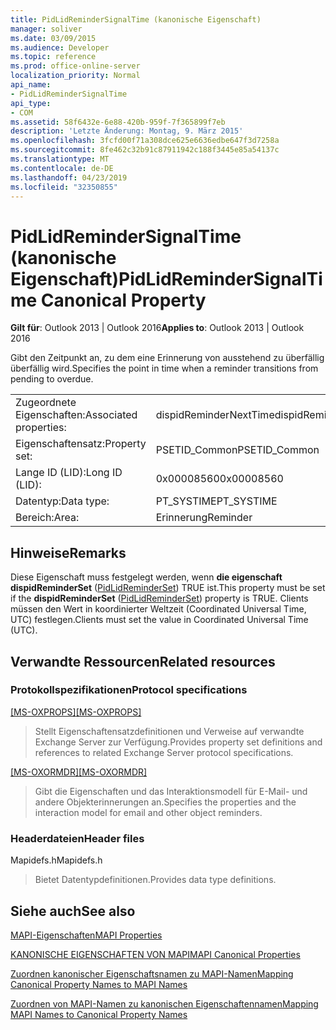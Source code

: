 ```yaml
---
title: PidLidReminderSignalTime (kanonische Eigenschaft)
manager: soliver
ms.date: 03/09/2015
ms.audience: Developer
ms.topic: reference
ms.prod: office-online-server
localization_priority: Normal
api_name:
- PidLidReminderSignalTime
api_type:
- COM
ms.assetid: 58f6432e-6e88-420b-959f-7f365899f7eb
description: 'Letzte Änderung: Montag, 9. März 2015'
ms.openlocfilehash: 3fcfd00f71a308dce625e6636edbe647f3d7258a
ms.sourcegitcommit: 8fe462c32b91c87911942c188f3445e85a54137c
ms.translationtype: MT
ms.contentlocale: de-DE
ms.lasthandoff: 04/23/2019
ms.locfileid: "32350855"
---
```

# <a name="pidlidremindersignaltime-canonical-property"></a><span data-ttu-id="34b6d-103">PidLidReminderSignalTime (kanonische Eigenschaft)</span><span class="sxs-lookup"><span data-stu-id="34b6d-103">PidLidReminderSignalTime Canonical Property</span></span>

  
  
<span data-ttu-id="34b6d-104">**Gilt für**: Outlook 2013 | Outlook 2016</span><span class="sxs-lookup"><span data-stu-id="34b6d-104">**Applies to**: Outlook 2013 | Outlook 2016</span></span> 
  
<span data-ttu-id="34b6d-105">Gibt den Zeitpunkt an, zu dem eine Erinnerung von ausstehend zu überfällig überfällig wird.</span><span class="sxs-lookup"><span data-stu-id="34b6d-105">Specifies the point in time when a reminder transitions from pending to overdue.</span></span>
  
|||
|:-----|:-----|
|<span data-ttu-id="34b6d-106">Zugeordnete Eigenschaften:</span><span class="sxs-lookup"><span data-stu-id="34b6d-106">Associated properties:</span></span>  <br/> |<span data-ttu-id="34b6d-107">dispidReminderNextTime</span><span class="sxs-lookup"><span data-stu-id="34b6d-107">dispidReminderNextTime</span></span>  <br/> |
|<span data-ttu-id="34b6d-108">Eigenschaftensatz:</span><span class="sxs-lookup"><span data-stu-id="34b6d-108">Property set:</span></span>  <br/> |<span data-ttu-id="34b6d-109">PSETID_Common</span><span class="sxs-lookup"><span data-stu-id="34b6d-109">PSETID_Common</span></span>  <br/> |
|<span data-ttu-id="34b6d-110">Lange ID (LID):</span><span class="sxs-lookup"><span data-stu-id="34b6d-110">Long ID (LID):</span></span>  <br/> |<span data-ttu-id="34b6d-111">0x00008560</span><span class="sxs-lookup"><span data-stu-id="34b6d-111">0x00008560</span></span>  <br/> |
|<span data-ttu-id="34b6d-112">Datentyp:</span><span class="sxs-lookup"><span data-stu-id="34b6d-112">Data type:</span></span>  <br/> |<span data-ttu-id="34b6d-113">PT_SYSTIME</span><span class="sxs-lookup"><span data-stu-id="34b6d-113">PT_SYSTIME</span></span>  <br/> |
|<span data-ttu-id="34b6d-114">Bereich:</span><span class="sxs-lookup"><span data-stu-id="34b6d-114">Area:</span></span>  <br/> |<span data-ttu-id="34b6d-115">Erinnerung</span><span class="sxs-lookup"><span data-stu-id="34b6d-115">Reminder</span></span>  <br/> |
   
## <a name="remarks"></a><span data-ttu-id="34b6d-116">Hinweise</span><span class="sxs-lookup"><span data-stu-id="34b6d-116">Remarks</span></span>

<span data-ttu-id="34b6d-117">Diese Eigenschaft muss festgelegt werden, wenn **die eigenschaft dispidReminderSet** ([PidLidReminderSet](pidlidreminderset-canonical-property.md)) TRUE ist.</span><span class="sxs-lookup"><span data-stu-id="34b6d-117">This property must be set if the **dispidReminderSet** ([PidLidReminderSet](pidlidreminderset-canonical-property.md)) property is TRUE.</span></span> <span data-ttu-id="34b6d-118">Clients müssen den Wert in koordinierter Weltzeit (Coordinated Universal Time, UTC) festlegen.</span><span class="sxs-lookup"><span data-stu-id="34b6d-118">Clients must set the value in Coordinated Universal Time (UTC).</span></span>
  
## <a name="related-resources"></a><span data-ttu-id="34b6d-119">Verwandte Ressourcen</span><span class="sxs-lookup"><span data-stu-id="34b6d-119">Related resources</span></span>

### <a name="protocol-specifications"></a><span data-ttu-id="34b6d-120">Protokollspezifikationen</span><span class="sxs-lookup"><span data-stu-id="34b6d-120">Protocol specifications</span></span>

<span data-ttu-id="34b6d-121">[[MS-OXPROPS]](https://msdn.microsoft.com/library/f6ab1613-aefe-447d-a49c-18217230b148%28Office.15%29.aspx)</span><span class="sxs-lookup"><span data-stu-id="34b6d-121">[[MS-OXPROPS]](https://msdn.microsoft.com/library/f6ab1613-aefe-447d-a49c-18217230b148%28Office.15%29.aspx)</span></span>
  
> <span data-ttu-id="34b6d-122">Stellt Eigenschaftensatzdefinitionen und Verweise auf verwandte Exchange Server zur Verfügung.</span><span class="sxs-lookup"><span data-stu-id="34b6d-122">Provides property set definitions and references to related Exchange Server protocol specifications.</span></span>
    
<span data-ttu-id="34b6d-123">[[MS-OXORMDR]](https://msdn.microsoft.com/library/5454ebcc-e5d1-4da8-a598-d393b101caab%28Office.15%29.aspx)</span><span class="sxs-lookup"><span data-stu-id="34b6d-123">[[MS-OXORMDR]](https://msdn.microsoft.com/library/5454ebcc-e5d1-4da8-a598-d393b101caab%28Office.15%29.aspx)</span></span>
  
> <span data-ttu-id="34b6d-124">Gibt die Eigenschaften und das Interaktionsmodell für E-Mail- und andere Objekterinnerungen an.</span><span class="sxs-lookup"><span data-stu-id="34b6d-124">Specifies the properties and the interaction model for email and other object reminders.</span></span>
    
### <a name="header-files"></a><span data-ttu-id="34b6d-125">Headerdateien</span><span class="sxs-lookup"><span data-stu-id="34b6d-125">Header files</span></span>

<span data-ttu-id="34b6d-126">Mapidefs.h</span><span class="sxs-lookup"><span data-stu-id="34b6d-126">Mapidefs.h</span></span>
  
> <span data-ttu-id="34b6d-127">Bietet Datentypdefinitionen.</span><span class="sxs-lookup"><span data-stu-id="34b6d-127">Provides data type definitions.</span></span>
    
## <a name="see-also"></a><span data-ttu-id="34b6d-128">Siehe auch</span><span class="sxs-lookup"><span data-stu-id="34b6d-128">See also</span></span>



[<span data-ttu-id="34b6d-129">MAPI-Eigenschaften</span><span class="sxs-lookup"><span data-stu-id="34b6d-129">MAPI Properties</span></span>](mapi-properties.md)
  
[<span data-ttu-id="34b6d-130">KANONISCHE EIGENSCHAFTEN VON MAPI</span><span class="sxs-lookup"><span data-stu-id="34b6d-130">MAPI Canonical Properties</span></span>](mapi-canonical-properties.md)
  
[<span data-ttu-id="34b6d-131">Zuordnen kanonischer Eigenschaftsnamen zu MAPI-Namen</span><span class="sxs-lookup"><span data-stu-id="34b6d-131">Mapping Canonical Property Names to MAPI Names</span></span>](mapping-canonical-property-names-to-mapi-names.md)
  
[<span data-ttu-id="34b6d-132">Zuordnen von MAPI-Namen zu kanonischen Eigenschaftennamen</span><span class="sxs-lookup"><span data-stu-id="34b6d-132">Mapping MAPI Names to Canonical Property Names</span></span>](mapping-mapi-names-to-canonical-property-names.md)


